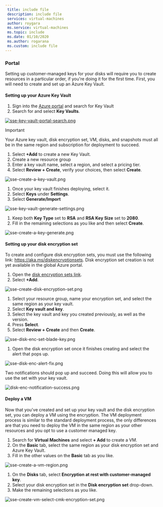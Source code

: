 ```yaml
---
 title: include file
 description: include file
 services: virtual-machines
 author: roygara
 ms.service: virtual-machines
 ms.topic: include
 ms.date: 01/10/2020
 ms.author: rogarana
 ms.custom: include file
---
```

### Portal

Setting up customer-managed keys for your disks will require you to create resources in a particular order, if you're doing it for the first time. First, you will need to create and set up an Azure Key Vault.

#### Setting up your Azure Key Vault

1. Sign into the [Azure portal](https://portal.azure.com/) and search for Key Vault
1. Search for and select **Key Vaults**.

[ ![sse-key-vault-portal-search.png](media/virtual-machines-disk-encryption-portal/sse-key-vault-portal-search.png)](media/virtual-machines-disk-encryption-portal/sse-key-vault-portal-search-expanded.png#lightbox)

> [!IMPORTANT]
> Your Azure key vault, disk encryption set, VM, disks, and snapshots must all be in the same region and subscription for deployment to succeed.

1. Select **+Add** to create a new Key Vault.
1. Create a new resource group
1. Enter a key vault name, select a region, and select a pricing tier.
1. Select **Review + Create**, verify your choices, then select **Create**.

![sse-create-a-key-vault.png](media/virtual-machines-disk-encryption-portal/sse-create-a-key-vault.png)

1. Once your key vault finishes deploying, select it.
1. Select **Keys** under **Settings**.
1. Select **Generate/Import**

![sse-key-vault-generate-settings.png](media/virtual-machines-disk-encryption-portal/sse-key-vault-generate-settings.png)

1. Keep both **Key Type** set to **RSA** and **RSA Key Size** set to **2080**.
1. Fill in the remaining selections as you like and then select **Create**.

![sse-create-a-key-generate.png](media/virtual-machines-disk-encryption-portal/sse-create-a-key-generate.png)

#### Setting up your disk encryption set

To create and configure disk encryption sets, you must use the following link: https://aka.ms/diskencryptionsets. Disk encryption set creation is not yet available in the global Azure portal.

1. Open the [disk encryption sets link](https://aka.ms/diskencryptionsets).
1. Select **+Add**.

![sse-create-disk-encryption-set.png](media/virtual-machines-disk-encryption-portal/sse-create-disk-encryption-set.png)

1. Select your resource group, name your encryption set, and select the same region as your key vault.
1. Select **Key vault and key**.
1. Select the key vault and key you created previously, as well as the version.
1. Press **Select**.
1. Select **Review + Create** and then **Create**.

![sse-disk-enc-set-blade-key.png](media/virtual-machines-disk-encryption-portal/sse-disk-enc-set-blade-key.png)

1. Open the disk encryption set once it finishes creating and select the alert that pops up.

![sse-disk-enc-alert-fix.png](media/virtual-machines-disk-encryption-portal/sse-disk-enc-alert-fix.png)

Two notifications should pop up and succeed. Doing this will allow you to use the set with your key vault.

![disk-enc-notification-success.png](media/virtual-machines-disk-encryption-portal/disk-enc-notification-success.png)

#### Deploy a VM

Now that you've created and set up your key vault and the disk encryption set, you can deploy a VM using the encryption.
The VM deployment process is similar to the standard deployment process, the only differences are that you need to deploy the VM in the same region as your other resources and you opt to use a customer managed key.

1. Search for **Virtual Machines** and select **+ Add** to create a VM.
1. On the **Basic** tab, select the same region as your disk encryption set and Azure Key Vault.
1. Fill in the other values on the **Basic** tab as you like.

![sse-create-a-vm-region.png](media/virtual-machines-disk-encryption-portal/sse-create-a-vm-region.png)

1. On the **Disks** tab, select **Encryption at rest with customer-managed key**.
1. Select your disk encryption set in the **Disk encryption set** drop-down.
1. Make the remaining selections as you like.

![sse-create-vm-select-cmk-encryption-set.png](media/virtual-machines-disk-encryption-portal/sse-create-vm-select-cmk-encryption-set.png)